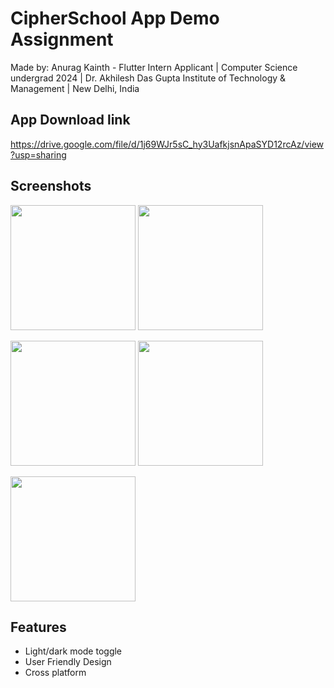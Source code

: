 
# CipherSchool App Demo Assignment

Made by:
Anurag Kainth - Flutter Intern Applicant | 
Computer Science undergrad 2024 | 
Dr. Akhilesh Das Gupta Institute of Technology & Management | 
New Delhi, India

## App Download link
https://drive.google.com/file/d/1j69WJr5sC_hy3UafkjsnApaSYD12rcAz/view?usp=sharing

## Screenshots
<p align="left">
  <img src="https://user-images.githubusercontent.com/94080341/230655073-aadca3bc-0f84-4c02-972d-01fc01e358ed.png" width="200"  />
  <img src="https://user-images.githubusercontent.com/94080341/230655010-5dc29d46-0f26-4df2-b75b-1313f2aea55c.png" width="200"  />
</p>

<p align="left">
  <img src="https://user-images.githubusercontent.com/94080341/230655326-2a992661-d2c8-4f7f-9ce2-f5993124467b.png" width="200" />
  <img src="https://user-images.githubusercontent.com/94080341/230655423-29dcaa2b-1ff8-4315-89c7-60bc68fe35ae.png" width="200"  />
</p>

<p align="left">
  <img src="https://user-images.githubusercontent.com/94080341/230655601-119041da-64ca-41de-ba4f-8de3aadcb4aa.png" width="200" />
</p>


## Features

- Light/dark mode toggle
- User Friendly Design
- Cross platform


